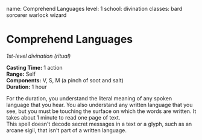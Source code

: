 name: Comprehend Languages level: 1 school: divination classes: bard sorcerer warlock wizard

# Comprehend Languages
_1st-level divination (ritual)_

**Casting Time:** 1 action    
**Range:** Self    
**Components:** V, S, M (a pinch of soot and salt)    
**Duration:** 1 hour

For the duration, you understand the literal meaning of any spoken language that you hear. You also understand any written language that you see, but you must be touching the surface on which the words are written. It takes about 1 minute to read one page of text.    
This spell doesn't decode secret messages in a text or a glyph, such as an arcane sigil, that isn't part of a written language. 